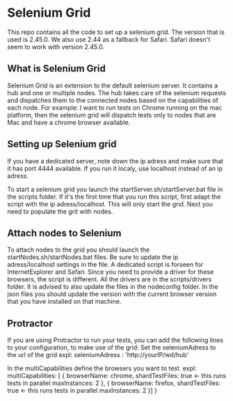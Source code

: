 Selenium Grid
============
This repo contains all the code to set up a selenium grid. The version that is used is 2.45.0. We also use 2.44 as a fallback for Safari. Safari doesn't seem to work with version 2.45.0.

What is Selenium Grid
---------------------
Selenium Grid is an extension to the default selenium server. It contains a hub and one or multiple nodes. The hub takes care of the selenium requests and dispatches them to the connected nodes based on the capabilities of each node.
For example: I want to run tests on Chrome running on the mac platform, then the selenium grid will dispatch tests only to nodes that are Mac and have a chrome browser available.


Setting up Selenium grid
------------------------
If you have a dedicated server, note down the ip adress and make sure that it has port 4444 available.
If you run it localy, use localhost instead of an ip adress.

To start a selenium grid you launch the startServer.sh/startServer.bat file in the scripts folder. If it's the first time that you run this script, first adapt the script with the ip adress/localhost.
This will only start the grid. Next you need to populate the grit with nodes.


Attach nodes to Selenium
-------------------------
To attach nodes to the grid you should launch the startNodes.sh/startNodes.bat files. Be sure to update the ip adress/localhost settings in the file.  A dedicated script is forseen for InternetExplorer and Safari. Since you need to provide a driver for these browsers, the script is different. All the drivers are in the scripts/drivers folder.
It is advised to also update the files in the nodeconfig folder. In the json files you should update the version with the current browser version that you have installed on that machine.

Protractor
----------
If you are using Protractor to run your tests, you can add the following lines to your configuration, to make use of the grid:
Set the seleniumAdress to the url of the grid
expl: seleniumAdress : 'http://yourIP/wd/hub'

In the multiCapabilities define the browsers you want to test.
expl:
multiCapabilities: [
  { 
  browserName: chrome,
  shardTestFiles: true <- this runs tests in parallel
  maxInstances: 2
  },
  { 
  browserName: firefox,
  shardTestFiles: true <- this runs tests in parallel
  maxInstances: 2
  }]
}

